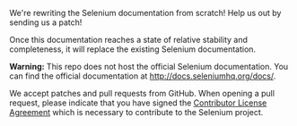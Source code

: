 We're rewriting the Selenium documentation from scratch!
Help us out by sending us a patch!

Once this documentation reaches a state of relative stability and completeness,
it will replace the existing Selenium documentation.

**Warning:** This repo does not host the official Selenium documentation.
You can find the official documentation at http://docs.seleniumhq.org/docs/.

We accept patches and pull requests from GitHub.
When opening a pull request,
please indicate that you have signed the
[Contributor License Agreement](https://spreadsheets.google.com/spreadsheet/viewform?hl=en_US&formkey=dFFjXzBzM1VwekFlOWFWMjFFRjJMRFE6MQ#gid=0)
which is necessary to contribute to the Selenium project.
